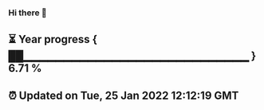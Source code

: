 ### Hi there 👋
⏳ Year progress { ██▁▁▁▁▁▁▁▁▁▁▁▁▁▁▁▁▁▁▁▁▁▁▁▁▁▁▁▁ } 6.71 %
---
⏰ Updated on Tue, 25 Jan 2022 12:12:19 GMT
---
